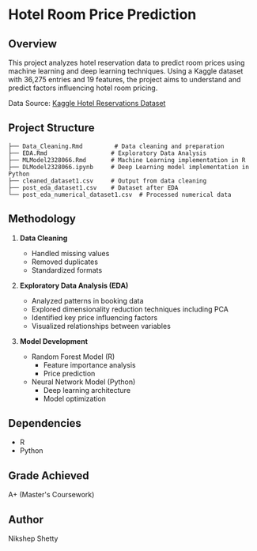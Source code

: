 # Hotel Room Price Prediction

## Overview
This project analyzes hotel reservation data to predict room prices using machine learning and deep learning techniques. Using a Kaggle dataset with 36,275 entries and 19 features, the project aims to understand and predict factors influencing hotel room pricing.

Data Source: [Kaggle Hotel Reservations Dataset](https://www.kaggle.com/datasets/ahsan81/hotel-reservations-classification-dataset)

## Project Structure
```
├── Data_Cleaning.Rmd         # Data cleaning and preparation
├── EDA.Rmd                  # Exploratory Data Analysis
├── MLModel2328066.Rmd       # Machine Learning implementation in R
├── DLModel2328066.ipynb     # Deep Learning model implementation in Python
├── cleaned_dataset1.csv     # Output from data cleaning
├── post_eda_dataset1.csv    # Dataset after EDA
└── post_eda_numerical_dataset1.csv  # Processed numerical data
```

## Methodology
1. **Data Cleaning**
   - Handled missing values
   - Removed duplicates
   - Standardized formats

2. **Exploratory Data Analysis (EDA)**
   - Analyzed patterns in booking data
   - Explored dimensionality reduction techniques including PCA
   - Identified key price influencing factors
   - Visualized relationships between variables

3. **Model Development**
   - Random Forest Model (R)
     - Feature importance analysis
     - Price prediction
   - Neural Network Model (Python)
     - Deep learning architecture
     - Model optimization

## Dependencies
- R
- Python

## Grade Achieved
A+ (Master's Coursework)

## Author
Nikshep Shetty
